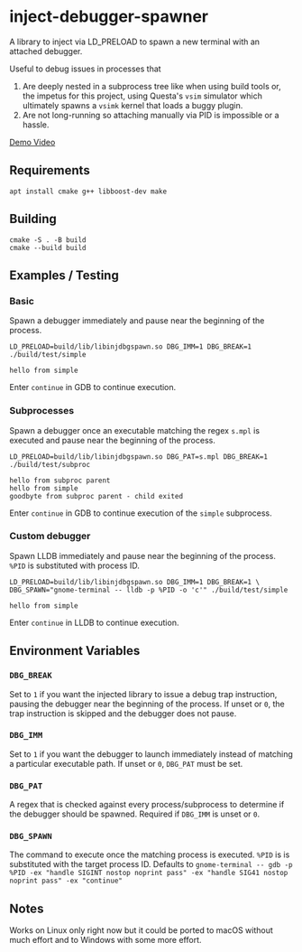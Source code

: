 # inject-debugger-spawner
A library to inject via LD_PRELOAD to spawn a new terminal with an attached debugger.

Useful to debug issues in processes that

1. Are deeply nested in a subprocess tree like when using build tools or,
the impetus for this project, using Questa's `vsim` simulator which
ultimately spawns a `vsimk` kernel that loads a buggy plugin.
2. Are not long-running so attaching manually via PID is impossible or a hassle.

[Demo Video](https://user-images.githubusercontent.com/187848/178158765-563fa11b-883a-4a7f-bc16-fa333b4d00f9.webm)

## Requirements
```
apt install cmake g++ libboost-dev make
```

## Building
```
cmake -S . -B build
cmake --build build
```

## Examples / Testing
### Basic
Spawn a debugger immediately and pause near the beginning of the process.
```
LD_PRELOAD=build/lib/libinjdbgspawn.so DBG_IMM=1 DBG_BREAK=1 ./build/test/simple

hello from simple
```
Enter `continue` in GDB to continue execution.

### Subprocesses
Spawn a debugger once an executable matching the regex `s.mpl` is executed and pause near the beginning of the process.
```
LD_PRELOAD=build/lib/libinjdbgspawn.so DBG_PAT=s.mpl DBG_BREAK=1 ./build/test/subproc

hello from subproc parent
hello from simple
goodbyte from subproc parent - child exited
```
Enter `continue` in GDB to continue execution of the `simple` subprocess.

### Custom debugger
Spawn LLDB immediately and pause near the beginning of the process. `%PID` is substituted with process ID.
```
LD_PRELOAD=build/lib/libinjdbgspawn.so DBG_IMM=1 DBG_BREAK=1 \
DBG_SPAWN="gnome-terminal -- lldb -p %PID -o 'c'" ./build/test/simple

hello from simple
```
Enter `continue` in LLDB to continue execution.

## Environment Variables

### `DBG_BREAK`
Set to `1` if you want the injected library to issue a debug trap instruction, pausing the debugger near the beginning of the process.
If unset or `0`, the trap instruction is skipped and the debugger does not pause.

### `DBG_IMM`
Set to `1` if you want the debugger to launch immediately instead of matching a particular executable path.
If unset or `0`, `DBG_PAT` must be set.

### `DBG_PAT`
A regex that is checked against every process/subprocess to determine if the debugger should be spawned. Required if `DBG_IMM` is unset or `0`.


### `DBG_SPAWN`
The command to execute once the matching process is executed. `%PID` is is substituted with the target process ID.
Defaults to `gnome-terminal -- gdb -p %PID -ex "handle SIGINT nostop noprint pass" -ex "handle SIG41 nostop noprint pass" -ex "continue"`

## Notes
Works on Linux only right now but it could be ported to macOS without much effort and to Windows with some more effort.
